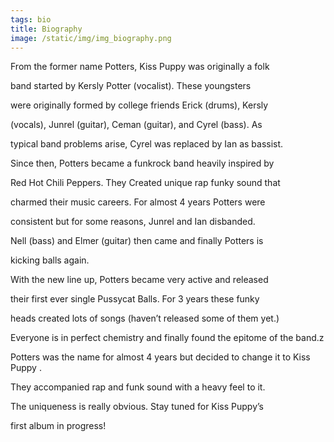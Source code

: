 ```yaml
---
tags: bio
title: Biography
image: /static/img/img_biography.png
---
```

From the former name Potters, Kiss Puppy was originally a folk

band started by Kersly Potter (vocalist). These youngsters

were originally formed by college friends Erick (drums), Kersly

(vocals), Junrel (guitar), Ceman (guitar), and Cyrel (bass). As

typical band problems arise, Cyrel was replaced by Ian as bassist.

Since then, Potters became a funkrock band heavily inspired by

Red Hot Chili Peppers. They Created unique rap funky sound that

charmed their music careers. For almost 4 years Potters were

consistent but for some reasons, Junrel and Ian disbanded.

Nell (bass) and Elmer (guitar) then came and finally Potters is

kicking balls again.



With the new line up, Potters became very active and released

their first ever single Pussycat Balls. For 3 years these funky

heads created lots of songs (haven’t released some of them yet.)

Everyone is in perfect chemistry and finally found the epitome of the band.z

Potters was the name for almost 4 years but decided to change it to Kiss Puppy .



They accompanied rap and funk sound with a heavy feel to it.

The uniqueness is really obvious. Stay tuned for Kiss Puppy’s

first album in progress!
